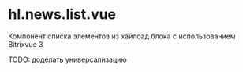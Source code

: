 # hl.news.list.vue

Компонент списка элементов из хайлоад блока с использованием Bitrixvue 3

TODO: доделать универсализацию
